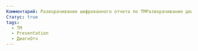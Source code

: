 ```yaml
---
Комментарий: Разворачивание шифрованного отчета по ТМРазворачивание диагностического отчетаПрезентация диагностического отчета
Статус: true
tags:
  - TM
  - Presentation
  - ДиагнОтч
---
```

